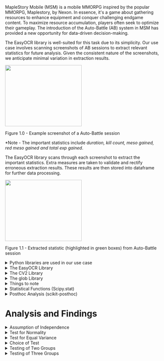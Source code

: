 MapleStory Mobile (MSM) is a mobile MMORPG inspired by the popular MMORPG, Maplestory, by Nexon. In essence, it's a game about gathering resources to enhance equipment and conquer challenging endgame content. To maximize resource accumulation, players often seek to optimize their gameplay. The introduction of the Auto-Battle (AB) system in MSM has provided a new opportunity for data-driven decision-making.

The EasyOCR library is well-suited for this task due to its simplicity. Our use case involves scanning screenshots of AB sessions to extract relevant statistics for future analysis. Given the consistent nature of the screenshots, we anticipate minimal variation in extraction results.

<img src="https://github.com/user-attachments/assets/b74899d5-71f0-4862-ba1d-935080a2a641" width="250" height="200"/>

Figure 1.0 - Example screenshot of a Auto-Battle session

*Note - The important statistics include _duration, kill count, meso gained, red meso gained and total exp gained_.

The EasyOCR library scans through each screenshot to extract the important statistics. Extra  measures are taken to validate and rectify erroneous extraction results. These results are then stored into dataframe for further data processing. 

<img src="https://github.com/user-attachments/assets/080ca1ed-b0fa-4924-afe8-595289557182" width="250" height="200"/>

Figure 1.1 - Extracted statistic (highlighted in green boxes) from Auto-Battle session

<details>
  <summary>Python libraries are used in our use case  </summary>
    EasyOCR, PLI, Numpy, Pandas, matplotlib, cv2, glob, scipy, scikit_posthoc
</details>

<details>
  <summary>The EasyOCR Library</summary>
  
The EasyOCR library is used to extract text from each screenshot. A _Reader_ object is first intialised into the variable '_reader_'. After which the image is parse into the _.readtext()_ function and the result is returned.  
  ```
  reader = easyocr.Reader(['en'], gpu = False)
  result = reader.readtext(image_path)
  ```
</details>

<details>
  <summary>The CV2 Library</summary>
  
The CV2 library is used to visualise each extracted element of the image through the _.imread()_ function. Refer to Figure 1.1 for an example
  ```
  # Visualise each extracted element of the image using the function - checkImage
  img = cv2.imread(image_path,1)
  checked_img = checkImage(img, result)
  plt.imshow(checked_img)
  plt.show()
  
  # Save the image to the desktop
  plt.imsave('sample_image.jpg', checked_img)
  ```
</details>


<details>
  <summary>The glob Library</summary>
  
The glob library is used to perform pattern matching for files and directories. It provides a simple way to find files that matches a specific pattern.
  ```
list_of_image =  glob.glob(r'ab_*.jpg')
  ```

Using the above line of code, filenames starting with the prefix "ab_" are selected as Auto-Battle screenshots have a prefix of "ab_"
</details>



<details>
  <summary>Things to note</summary>
  <img src="https://github.com/user-attachments/assets/141135a9-f876-4aa9-b6d4-99ce034401dc">

  - Notice that the total exp figure extract is off by one digit. This has to be manually amended. One potential way to catch this error is through outlier dectection.

  ```
  duration = inner_list[0][1].replace(inner_list[0][1][-3],':')
  ```
  - In some cases, we observe that the duration statistic is invalid as the colon has been misread as a period by the EasyOCR library. To ensure the accuracy our result, the above line of code replaces the any punctuation found in the duration statistic with a colon. At the moment, these mistakes have to be manually fixed until a better solution is implemented.

</details>

<details>
  <summary>Statistical Functions (Scipy.stat)</summary>

  - Perform various parametric or non-parametric statistical tests (e.g. ANOVA, t-Test, kurskal-wallis H test)
    - Avoid violating strict assumptions to produce reliable results - Normality (Shapiro's Test) and Equality of Variance (Levene's Test)
    - Two approaches - Critical Value and P-Value (Prefered Approach)   
  - To test if there's an statistically significant difference between the mean/median of each group of samples
  - In our use case, it answers the question - Is there a difference in the hourly meso/exp rate between each different map?

</details>

<details>
  <summary>Posthoc Analysis (scikit-posthoc)</summary>

  - Perform various posthoc analysis (e.g. Dunn's Test, Dunnett's Test, Tukey HSD Test) following a parametric or non-parametric statistical tests
    - Doing pairwise comparison to determine the group of samples with higher mean
  - In our use case, it answers the question - which map has the higher hourly meso/exp rate?

</details>


# Analysis and Findings
<details>
  <summary>Assumption of Independence</summary>

  - This assumption should be consider during the design of experiment
  
</details>

<details>
  <summary>Test for Normality</summary>

  - [Shapiro-Wilk Test](https://www.itl.nist.gov/div898/handbook/prc/section2/prc213.htm) - Test for normality (if sample data came from a normally distributed population)
    - Null Hypothesis (H<sub>0</sub>) - your data is from a normally distributed population
    - Alternate Hypothesis (H<sub>A</sub>) - your data is ***not*** from a normally distributed population
  - P-Value Approach
    - if the P-Value is lesser than alpha (0.05), H<sub>0</sub> ***is rejected*** and conclude that the data is ***not normally distributed***
    - else (P-Value >= alpha), H<sub>0</sub> ***is not rejected*** and conclude that the data is ***normally distributed*** 
  
</details>

<details>
  <summary>Test for Equal Variance</summary>

  - [Levene's Test](https://www.itl.nist.gov/div898/handbook/eda/section3/eda35a.htm) - Test for Equal Variance
    - Null Hypothesis (H<sub>0</sub>) - ***Equal*** Variance
    - Alternate Hypothesis (H<sub>A</sub>) - At least one group has ***non-equal*** variance
  - P-Value Approach
    - if the P-Value is lesser than alpha (0.05), H<sub>0</sub> ***is rejected*** and conclude at least one group has ***non-equal variance***
    - else (P-Value >= alpha), H<sub>0</sub> ***is not rejected*** and conclude that each group has ***equal variance*** 

</details>

<details>
  <summary>Choice of Test</summary>

  - If both assumptions are met, we use ***parametric*** test (e.g.t-Test, ANOVA)
  - else, we use ***non-parametric*** test (e.g. X<super>2</super> test, Kruskal-Wallis Test, welch t-test)

</details>

<details>
  <summary>Testing of Two Groups</summary>

  - Used to compare the means between ***TWO*** groups
  - Two Sample Independent t-Test (parametric) & welch t-Test (Non-parametric)
  - SF144 vs. SF150 - Passed the check for Normality
    - Meso Group - Non-Equal Variance (use Welch t-Test)
      - Conclusion: Equal mean between groups (average meso/hr ***don't differ***)   
    - Exp Group - Equal Variance (use Two sample independent t-Test)
      - Conclusion: Non-Equal mean between groups (average xp/hr ***differs***) 
  - SF150 vs. SF158 - Passed Normality 
    - Meso Group - Equal Variance (use Two sample independent t-Test)
      - Conclusion: Non-Equal mean between groups (average meso/hr ***differs***) 
    - Exp Group -  Non-Equal Variance (use Welch t-Test)
      - Conclusion: Non-Equal mean between groups (average xp/hr ***differs***) 
  
  💡There is no need to compare SF144 vs. SF158 as it follows that SF158 is superior to SF150, which is superior to SF144
</details>


<details>
  <summary>Testing of Three Groups</summary>

  - Used to compare the means between ***Three or more*** groups
  - ANOVA (parametric) & Kruskal Wallis Test (Non-parametric)
  - SF144 vs. SF150 vs. SF158 - Passed Normality assumption
    - Meso Group - Non-Equal Variance (use Kruskal Wallis H Test)
      - Conclusion: Non-Equal mean between groups (average meso/hr ***differs***) 
    - Exp Group - Non-Equal Variance (use Kruskal Wallis H Test)
      - Conclusion: Non-Equal mean between groups (average xp/hr ***differs***)
     
  - Following Kruskal Wallis Test, dunn's test is conducted

    - <img src="https://github.com/user-attachments/assets/b1b651df-db7a-4515-9867-8043bf4f1de3" width="350" height="200"/>

    - <img src="https://github.com/user-attachments/assets/ba0e8503-500c-4896-bda2-aa5ebda238a3" width="350" height="200"/>

</details>
